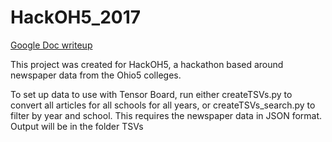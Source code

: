 # HackOH5_2017
[Google Doc writeup](https://docs.google.com/document/d/1TjKVKBu6LDsjV9uSEwWJpwbnE86Kui_WZRLqSh6cweA/edit?usp=sharing)

This project was created for HackOH5, a hackathon based around newspaper data from the Ohio5 colleges.

To set up data to use with Tensor Board, run either createTSVs.py to convert all articles for all schools for all years, or createTSVs_search.py to filter by year and school.
This requires the newspaper data in JSON format. Output will be in the folder TSVs
